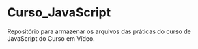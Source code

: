 # Curso_JavaScript
 Repositório para armazenar os arquivos das práticas do curso de JavaScript do Curso em Vídeo.
